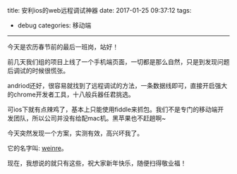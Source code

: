 title: 安利ios的web远程调试神器
date: 2017-01-25 09:37:12
tags:
- debug
categories: 移动端
---

今天是农历春节前的最后一班岗，站好！

前几天我们组的项目上线了一个手机端页面，一切都是那么自然，只是到发现问题后调试的时候很慌张。

andriod还好，很容易就找到了远程调试的方法，一条数据线即可，直接开启强大的chrome开发者工具，十八般兵器任君挑选。

可ios下就有点辣鸡了，基本上只能使用fiddle来抓包。我们不是专门的移动端开发团队，所以公司并没有给配mac机。黑苹果也不赶趟啊~

今天突然发现一个方案，实测有效，高兴坏我了。

它的名字叫: [weinre](https://github.com/nupthale/weinre)。

现在，我想说的就只有这些，祝大家新年快乐，随便扫得敬业福！
